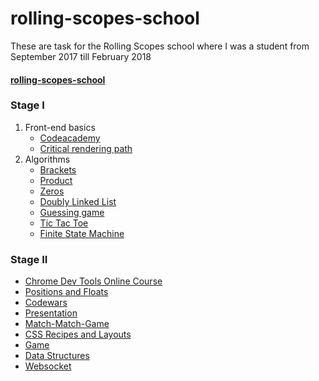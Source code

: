 # rolling-scopes-school
These are task for the Rolling Scopes school where I was a student from September 2017 till February 2018

#### <a href="https://arsafab.github.io/rolling-scopes-school/">rolling-scopes-school</a>

### Stage I
1. Front-end basics
    * <a href="https://www.codecademy.com/arsafab">Codeacademy</a>
    * <a href="https://github.com/arsafab/rolling-scopes-school/tree/master/tasks/critical-rendering-path">Critical rendering path</a>
2. Algorithms
    * <a href="https://github.com/arsafab/rolling-scopes-school/tree/master/tasks/brackets">Brackets</a>
    * <a href="https://github.com/arsafab/rolling-scopes-school/tree/master/tasks/product">Product</a>
    * <a href="https://github.com/arsafab/rolling-scopes-school/tree/master/tasks/zeros">Zeros</a>
    * <a href="https://github.com/arsafab/rolling-scopes-school/tree/master/tasks/doubly-linked-list">Doubly Linked List</a>
    * <a href="https://github.com/arsafab/rolling-scopes-school/tree/master/tasks/guessing-game">Guessing game</a>
    * <a href="https://github.com/arsafab/rolling-scopes-school/tree/master/tasks/tic-tac-toe">Tic Tac Toe</a>
    * <a href="https://github.com/arsafab/rolling-scopes-school/tree/master/tasks/finite-state-machine">Finite State Machine</a>

### Stage II

* <a href="https://www.codeschool.com/users/arsafab">Chrome Dev Tools Online Course</a>
* <a href="https://github.com/arsafab/rolling-scopes-school/tree/master/tasks/positions-and-floats">Positions and Floats</a>
* <a href="https://www.codewars.com/users/arsafab">Codewars</a>
* <a href="https://github.com/arsafab/rolling-scopes-school/tree/master/tasks/presentation">Presentation</a>
* <a href="https://github.com/arsafab/rolling-scopes-school/tree/master/tasks/match-match-game">Match-Match-Game</a>
* <a href="https://github.com/arsafab/rolling-scopes-school/tree/master/tasks/css-recipes-and-layouts">CSS Recipes and Layouts</a>
* <a href="https://github.com/arsafab/rolling-scopes-school/tree/master/tasks/game">Game</a>
* <a href="https://github.com/arsafab/rolling-scopes-school/tree/master/tasks/binary-search-tree">Data Structures</a>
* <a href="https://github.com/arsafab/rolling-scopes-school/tree/master/tasks/websocket">Websocket</a>

